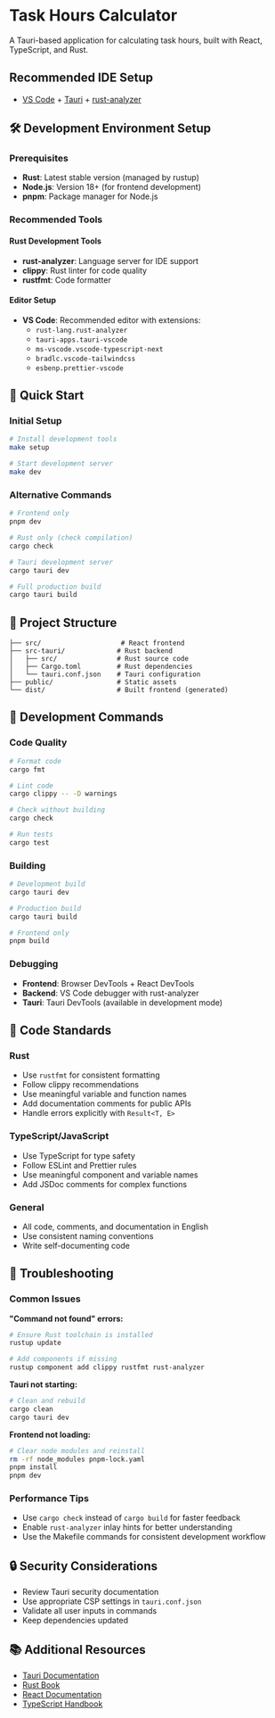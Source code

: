 # Task Hours Calculator

A Tauri-based application for calculating task hours, built with React, TypeScript, and Rust.

## Recommended IDE Setup

- [VS Code](https://code.visualstudio.com/) + [Tauri](https://marketplace.visualstudio.com/items?itemName=tauri-apps.tauri-vscode) + [rust-analyzer](https://marketplace.visualstudio.com/items?itemName=rust-lang.rust-analyzer)

## 🛠️ Development Environment Setup

### Prerequisites

- **Rust**: Latest stable version (managed by rustup)
- **Node.js**: Version 18+ (for frontend development)
- **pnpm**: Package manager for Node.js

### Recommended Tools

#### Rust Development Tools

- **rust-analyzer**: Language server for IDE support
- **clippy**: Rust linter for code quality
- **rustfmt**: Code formatter

#### Editor Setup

- **VS Code**: Recommended editor with extensions:
  - `rust-lang.rust-analyzer`
  - `tauri-apps.tauri-vscode`
  - `ms-vscode.vscode-typescript-next`
  - `bradlc.vscode-tailwindcss`
  - `esbenp.prettier-vscode`

## 🚀 Quick Start

### Initial Setup

```bash
# Install development tools
make setup

# Start development server
make dev
```

### Alternative Commands

```bash
# Frontend only
pnpm dev

# Rust only (check compilation)
cargo check

# Tauri development server
cargo tauri dev

# Full production build
cargo tauri build
```

## 📁 Project Structure

```
├── src/                    # React frontend
├── src-tauri/             # Rust backend
│   ├── src/               # Rust source code
│   ├── Cargo.toml         # Rust dependencies
│   └── tauri.conf.json    # Tauri configuration
├── public/                # Static assets
└── dist/                  # Built frontend (generated)
```

## 🔧 Development Commands

### Code Quality

```bash
# Format code
cargo fmt

# Lint code
cargo clippy -- -D warnings

# Check without building
cargo check

# Run tests
cargo test
```

### Building

```bash
# Development build
cargo tauri dev

# Production build
cargo tauri build

# Frontend only
pnpm build
```

### Debugging

- **Frontend**: Browser DevTools + React DevTools
- **Backend**: VS Code debugger with rust-analyzer
- **Tauri**: Tauri DevTools (available in development mode)

## 📝 Code Standards

### Rust

- Use `rustfmt` for consistent formatting
- Follow clippy recommendations
- Use meaningful variable and function names
- Add documentation comments for public APIs
- Handle errors explicitly with `Result<T, E>`

### TypeScript/JavaScript

- Use TypeScript for type safety
- Follow ESLint and Prettier rules
- Use meaningful component and variable names
- Add JSDoc comments for complex functions

### General

- All code, comments, and documentation in English
- Use consistent naming conventions
- Write self-documenting code

## 🐛 Troubleshooting

### Common Issues

**"Command not found" errors:**

```bash
# Ensure Rust toolchain is installed
rustup update

# Add components if missing
rustup component add clippy rustfmt rust-analyzer
```

**Tauri not starting:**

```bash
# Clean and rebuild
cargo clean
cargo tauri dev
```

**Frontend not loading:**

```bash
# Clear node modules and reinstall
rm -rf node_modules pnpm-lock.yaml
pnpm install
pnpm dev
```

### Performance Tips

- Use `cargo check` instead of `cargo build` for faster feedback
- Enable `rust-analyzer` inlay hints for better understanding
- Use the Makefile commands for consistent development workflow

## 🔒 Security Considerations

- Review Tauri security documentation
- Use appropriate CSP settings in `tauri.conf.json`
- Validate all user inputs in commands
- Keep dependencies updated

## 📚 Additional Resources

- [Tauri Documentation](https://tauri.app/)
- [Rust Book](https://doc.rust-lang.org/book/)
- [React Documentation](https://react.dev/)
- [TypeScript Handbook](https://www.typescriptlang.org/docs/)
